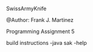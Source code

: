 SwissArmyKnife

@Author: Frank J. Martinez

Programming Assignment 5


build instructions
-java sak -help 
